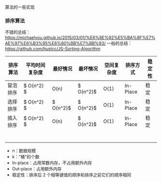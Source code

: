 算法的一些实现

### 排序算法

不错的总结：https://michaelyou.github.io/2015/03/01/%E6%8E%92%E5%BA%8F%E7%AE%97%E6%B3%95%E6%80%BB%E7%BB%93/
一般的总结：https://github.com/hustcc/JS-Sorting-Algorithm


|排序算法|平均时间复杂度|最好情况|最坏情况|空间复杂度|排序方式|稳定性|
|-------|------------|-------|-------|--------|-------|-----|
|冒泡排序|$ O(n^2) $  |O(n)   |$ O(n^2)$|O(1)|In-Place |稳定   |
|选择排序|$ O(n^2) $  |$ O(n^2)$|$ O(n^2)$|O(1)|In-Place |稳定   |
|插入排序|$ O(n^2) $  |O(n)   |$ O(n^2)$|O(1)|In-Place |稳定   |
||||||||
||||||||
||||||||
||||||||
||||||||
||||||||
||||||||

- n：数据规模
- k：“桶”的个数
- In-place：占用常数内存，不占用额外内存
- Out-place：占用额外内存
- 稳定性：排序后 2 个相等键值的顺序和排序之前它们的顺序相同